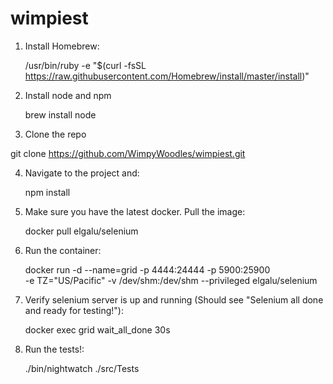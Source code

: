 # wimpiest

1) Install Homebrew: 

    /usr/bin/ruby -e "$(curl -fsSL https://raw.githubusercontent.com/Homebrew/install/master/install)"


2) Install node and npm

    brew install node


3) Clone the repo

git clone https://github.com/WimpyWoodles/wimpiest.git


4) Navigate to the project and:

    npm install


5) Make sure you have the latest docker. Pull the image:

    docker pull elgalu/selenium


6) Run the container: 

    docker run -d --name=grid -p 4444:24444 -p 5900:25900 \
     -e TZ="US/Pacific" -v /dev/shm:/dev/shm --privileged elgalu/selenium


7) Verify selenium server is up and running (Should see "Selenium all done and ready for testing!"):

    docker exec grid wait_all_done 30s


8) Run the tests!:

    ./bin/nightwatch ./src/Tests